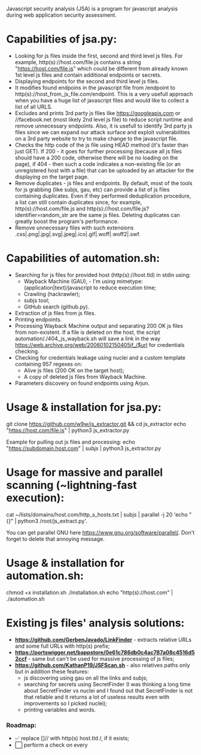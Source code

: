 Javascript security analysis (JSA) is a program for javascript analysis during web application security assessment.

# Capabilities of jsa.py:

- Looking for js files inside the first, second and third level js files. For example, http(s)://host.com/file.js contains a string "https://host.com/file.js" which could be different from already known 1st level js files and contain additional endpoints or secrets.
- Displaying endpoints for the second and third level js files.
- It modifies found endpoins in the javascript file from /endpoint to http(s)://host_from_js_file.com/endpoint. This is a very usefull approach when you have a huge list of javascript files and would like to collect a list of all URLS.
- Excludes and prints 3rd party js files like https://googleapis.com or //facebook.net (most likely 2nd level js file) to reduce script runtime and remove unnecessary endpoints. Also, it is usefull to identify 3rd party js files since we can expand our attack surface and exploit vulnerabilities on a 3rd party website to try to make change to the javascript file.
- Checks the http code of the js file using HEAD method (it's faster than just GET). If 200 - it goes for further processing (because all js files should have a 200 code, otherwise there will be no loading on the page), if 404 - then such a code indicates a non-existing file (or an unregistered host with a file) that can be uploaded by an attacker for the displaying on the target page.
- Remove duplicates - js files and endpoints. By default, most of the tools for js grabbing (like subjs, gau, etc) can provide a list of js files containing duplicates. Even if they performed deduplication procedure, a list can still contain duplicates since, for example, http(s)://host.com/file.js and http(s)://host.com/file.js?identifier=random_str are the same js files. Deleting duplicates can greatly boost the program's performance.
- Remove unnecessary files with such extensions .css|.png|.jpg|.svg|.jpeg|.ico|.gif|.woff|.woff2|.swf.

# Capabilities of automation.sh:

- Searching for js files for provided host (http(s)://host.tld) in stdin using:
  - Wayback Machine (GAU), - I'm using mimetype:(application|text)/javascript to reduce execution time;
  - Crawling (hackrawler);
  - subjs tool;
  - GitHub search (github.py).
- Extraction of js files from js files.
- Printing endpoints.
- Processing Wayback Machine output and separating 200 OK js files from non-existent. If a file is deleted on the host, the script automation/./404_js_wayback.sh will save a link in the way https://web.archive.org/web/20060102150405if_/$url for credentials checking.
- Checking for credentials leakage using nuclei and a custom template containing 957 regexes on:
  - Alive js files (200 OK on the target host);
  - A copy of deleted js files from Wayback Machine.
- Parameters discovery on found endpoints using Arjun.

# Usage & installation for jsa.py:
git clone https://github.com/w9w/js_extractor.git && cd js_extractor
echo "https://host.com/file.js" | python3 js_extractor.py

Example for pulling out js files and processing:
echo "https://subdomain.host.com" | subjs | python3 js_extractor.py

# Usage for massive and parallel scanning (~lightning-fast execution):

cat ~/lists/domains/host.com/http_s_hosts.txt | subjs | parallel -j 20 'echo "{}" | python3 /root/js_extract.py'.

You can get parallel GNU here https://www.gnu.org/software/parallel/. Don't forget to delete that annoying message.

# Usage & installation for automation.sh:

chmod +x installation.sh
./installation.sh
echo "http(s)://host.com" | ./automation.sh

# Existing js files' analysis solutions:
- **https://github.com/GerbenJavado/LinkFinder** - extracts relative URLs and some full URLs with http(s) prefix;
- **https://portswigger.net/bappstore/0e61c786db0c4ac787a08c4516d52ccf** - same but can't be used for massive processing of js files;
- **https://github.com/KathanP19/JSFScan.sh** - also relatives paths only but in addition these features:
  - js discovering using gau on all the links and subjs;
  - searching for secrets using SecretFinder (I was thinking a long time about SecretFinder vs nuclei and I found out that SecretFinder is not that reliable and it returns a lot of useless results even with improvements so I picked nuclei);
  - printing variables and words.
  
### Roadmap:

- ✅ replace \[]// with http(s) host.tld /, if it exists;
- ⬜️ perform a check on every <script> part in the html page
- ✅ deletion of duplicate files of the second level in relation to the files of the first level;
- ✅ setting the js file in the parameter when calling the program, still saving stdin;
- ✅ output the second level js files **optionally**, by parameter;
- ⬜️ save all found endpoints to a file **optionally**, by parameter;
- ⬜️ save all found deep-level js files to a file **optionally**, by parameter;
- ✅ improve the exclusion of 3rd party scripts by domain for multiple domains during bulk scanning, if possible;
- ✅ define domain and tld using re depending on line, if it's possible;
- ⬜️ check available HTTP methods for endpoints;
- ⬜️ retire js check via downloading js files to the temporary directory using wget;
- ✅ credentials leak check using secretfinder.py with extended regular expressions;
- ✅ brute-forcing parameters for endpoints using arjun.py;
- ⬜️ make a file with endpoints along with parameters for pipelining to check for XSS'es, CORS misconfigs, etc.
- ⬜️ identificate and process .map files;
- ⬜️ rewrite a tool in Golang;
- ⬜️ multithreading, - only in Golang (multithreading in Python is terrible imo).

Special thanks to these beautiful people from whom I  ̶s̶h̶a̶m̶e̶f̶u̶l̶l̶y̶ ̶s̶t̶e̶a̶l̶e̶d̶ borrowed some tools for automation.sh :D :

Corben Leo @lc for github.com/lc/subjs and github.com/lc/gau;
Luke Stephens @hakluke for github.com/hakluke/hakrawler;
Gwendal Le Coguic @gwen001 for https://github.com/gwen001/github-search/raw/master/github-endpoints.py;
Project discovery @projectdiscovery for github.com/projectdiscovery/nuclei and github.com/projectdiscovery/httpx;
Somdev Sangwan @s0md3v for https://github.com/s0md3v/Arjun (I needed to fork it for automation ease).


# Ways to contribute

- Suggest a useful feature
- Report a bug
- Fix something and open a pull request
- Create a burp suite plugin
- Spread the word
